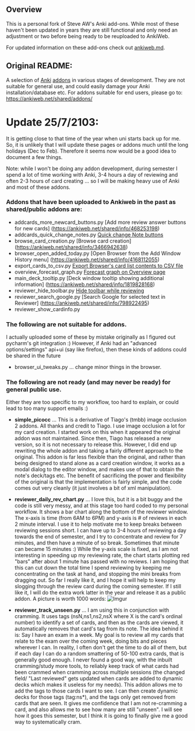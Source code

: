 ## Overview

This is a personal fork of Steve AW's Anki add-ons. While most of these haven't been updated in years they are still functional and only need an adjustment or two before being ready to be reuploaded to AnkiWeb.

For updated information on these add-ons check out [ankiweb.md](/ankiweb.md).

## Original README:

A selection of [Anki](http://ankisrs.net/) [addons](https://ankiweb.net/shared/addons/) in various stages of development.
They are not suitable for general use, and could easily damage your Anki installation/database etc.
For addons suitable for end users, please go to: https://ankiweb.net/shared/addons/

Update 25/7/2103:
===============
It is getting close to that time of the year when uni starts back up for me. So, it is unlikely that I will update these pages or addons much until the long holidays (Dec to Feb). Therefore it seems now would be a good idea to document a few things.

Note: while I won't be doing any addon development, during semester I spend a lot of time working with Anki, 3-4 hours a day of reviewing and often 2-3 hours of card creating ... so I will be making heavy use of Anki and most of these addons.

### Addons that have been uploaded to Ankiweb in the past as shared/public addons are:

- addcards_more_newcard_buttons.py [Add more review answer buttons for new cards] (https://ankiweb.net/shared/info/468253198)
- addcards_quick_change_notes.py [Quick change Note buttons](https://ankiweb.net/shared/info/1720844055)
- browse_card_creation.py [Browse card creation] (https://ankiweb.net/shared/info/3466942638)
- browser_open_added_today.py [Open Browser from the Add Window History menu] (https://ankiweb.net/shared/info/4168112055)
- export_cards_to_csv.py [Export Browser's card list contents to CSV file](https://ankiweb.net/shared/info/1822267896)
- overview_forecast_graph.py [Forecast graph on Overview page](https://ankiweb.net/shared/info/4219926982)
- main_deck_tooltip.py [Deck window tooltip showing additional information] (https://ankiweb.net/shared/info/1819828168)
- reviewer_hide_toolbar.py [Hide toolbar while reviewing](https://ankiweb.net/shared/info/2244807260)
- reviewer_search_google.py [Search Google for selected text in Reviewer] (https://ankiweb.net/shared/info/798922495)
- reviewer_show_cardinfo.py

### The following are not suitable for addons.
 I actually uploaded some of these by mistake originally as I figured out pycharm's git integration :) However, if Anki had an "advanced options/settings" api+ui (say like firefox), then these kinds of addons could be shared in the future

- browser_ui_tweaks.py  ... change minor things in the browser.


### The following are not ready (and may never be ready) for general public use.

Either they are too specific to my workflow, too hard to explain, or could lead to too many support emails :)

- **simple_picocc** ... This is a derivative of Tiago's (tmbb) image occlusion 2 addons. All thanks and credit to Tiago. I use image occlusion a lot for my card creation. I started work on this when it appeared the original addon was not maintained. Since then, Tiago has released a new version, so it is not necessary to release this. However, I did end up rewriting the whole addon and taking a fairly different approach to the original. This addon is far less flexible than the original, and rather than being designed to stand alone as a card creation window, it works as a modal dialog to the editor window, and makes use of that to obtain the note's deck/tags etc. The benefit of sacrificing the power and flexibility of the original is that the implementation is fairly simple, and the code comes out very cleanly (it just involves a bit of xml manipulation).

- **reviewer_daily_rev_chart.py** ... I love this, but it is a bit buggy and the code is still very messy, and at this stage too hard coded to my personal workflow. It shows a bar chart along the bottom of the reviewer window. The x-axis is time (from 6AM to 6PM) and y-axis is # of reviews in each 2 minute interval. I use it to help motivate me to keep breaks between  reviewing sessions short. I can have up to 3-4 hours of reviewing a day towards the end of semester, and I try to concentrate and review for 7 minutes, and then have a minute of so break. Sometimes that minute can became 15 minutes :) While the y-axis scale is fixed, as I am not interesting in speeding up my reviewing rate, the chart starts plotting red "bars" after about 1 minute has passed with no reviews. I am hoping that this can cut down the total time I spend reviewing by keeping me concentrating on the task at hand, and stopping the mini breaks from dragging out. So far I really like it, and I hope it will help to keep my slogging through the review card during the coming semester. If I still like it, I will do the extra work latter in the year and release it as a public addon. A picture is worth 1000 words:
![Imgur](http://i.imgur.com/T8ZZOxr.png)

- **reviewer_track_unseen.py** ... I am using this in conjunction with cramming. It uses tags (nsN,ns1,ns2,nsX where X is the card's ordinal number) to identify a set of cards, and then as the cards are viewed, it automatically removes that card's tag from its note. The idea behind it is: Say I have an exam in a week. My goal is to review all my cards that relate to the exam over the coming week, doing bits and pieces wherever I can. In reality, I often don't get the time to do all of them, but if each day I can do a random smattering of 50-100 extra cards, that is generally good enough. I never found a good way, with the inbuilt cramming/study more tools, to reliably keep track of what cards had been crammed when cramming across multiple sessions (the changed field/ "Last reviewed" gets updated when cards are added to dynamic decks which makes it useless for my needs). This addon allows me to add the tags to those cards I want to see. I can then create dynamic decks for those tags (tag:ns*), and the tags only get removed from cards that are seen. It gives me confidence that I am not re-cramming a card, and also allows me to see how many are still "unseen". I will see how it goes this semester, but I think it is going to finally give me a good way to systematically cram.


